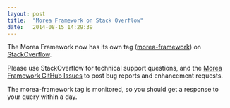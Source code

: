 ```yaml
---
layout: post
title:  "Morea Framework on Stack Overflow"
date:   2014-08-15 14:29:39
---
```


The Morea Framework now has its own tag ([morea-framework](http://stackoverflow.com/questions/tagged/morea-framework)) on [StackOverflow](http://stackoverflow.com). 

Please use StackOverflow for technical support questions, and the [Morea Framework GitHub Issues](https://github.com/morea-framework/basic-template/issues) to post bug reports and enhancement requests.

The morea-framework tag is monitored, so you should get a response to your query within a day. 

